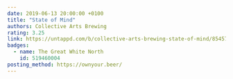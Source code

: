 ```yaml
---
date: 2019-06-13 20:00:00 +0100
title: "State of Mind"
authors: Collective Arts Brewing
rating: 3.25
link: https://untappd.com/b/collective-arts-brewing-state-of-mind/854575
badges:
  - name: The Great White North
    id: 519460004
posting_method: https://ownyour.beer/
---
```

